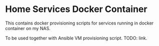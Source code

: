# Home Services Docker Container

This contains docker provisioning scripts for services running in docker
container on my NAS.

To be used together with Ansible VM provisioning script. TODO: link.
